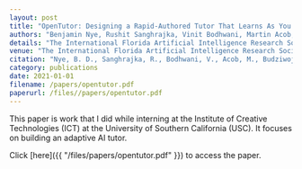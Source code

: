 ```yaml
---
layout: post
title: "OpenTutor: Designing a Rapid-Authored Tutor That Learns As You Grade."
authors: "Benjamin Nye, Rushit Sanghrajka, Vinit Bodhwani, Martin Acob, Daniel Budziwojski, Kayla Carr, Larry Kirshner, and William Swartout"
details: "The International Florida Artificial Intelligence Research Society (FLAIRS) Conference, 2021."
venue: "The International Florida Artificial Intelligence Research Society (FLAIRS) Conference"
citation: "Nye, B. D., Sanghrajka, R., Bodhwani, V., Acob, M., Budziwojski, D., Carr, K., Kirshner, L. & Swartout, W. R. (2021, April). OpenTutor: Designing a Rapid-Authored Tutor that Learns as you Grade. In The International FLAIRS Conference Proceedings (Vol. 34)."
category: publications
date: 2021-01-01
filename: /papers/opentutor.pdf
paperurl: /files//papers/opentutor.pdf
---
```


This paper is work that I did while interning at the Institute of Creative Technologies (ICT) at the University of Southern California (USC). It focuses on building an adaptive AI tutor.

Click [here]({{ "/files/papers/opentutor.pdf" }}) to access the paper.
